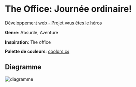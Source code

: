 # The Office: Journée ordinaire!

[Développement web - Projet vous êtes le héros](https://smnarnold.com/projets/vous-etes-le-heros)

**Genre**: Absurde, Aventure

**Inspiration**:  [The office](https://www.imdb.com/title/tt0386676/)

**Palette de couleurs**: [coolors.co](https://coolors.co/palette/606c38-283618-dda15e-fefae0)


## Diagramme

![diagramme]()

